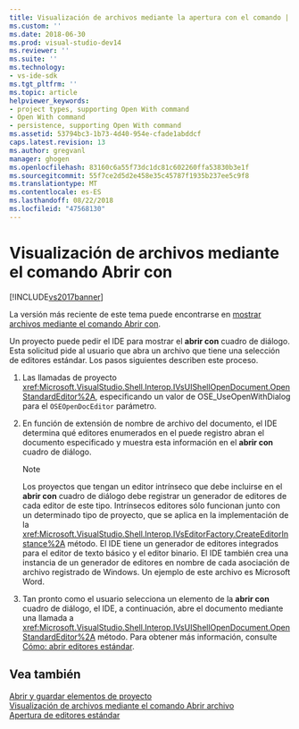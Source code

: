 ```yaml
---
title: Visualización de archivos mediante la apertura con el comando | Microsoft Docs
ms.custom: ''
ms.date: 2018-06-30
ms.prod: visual-studio-dev14
ms.reviewer: ''
ms.suite: ''
ms.technology:
- vs-ide-sdk
ms.tgt_pltfrm: ''
ms.topic: article
helpviewer_keywords:
- project types, supporting Open With command
- Open With command
- persistence, supporting Open With command
ms.assetid: 53794bc3-1b73-4d40-954e-cfade1abddcf
caps.latest.revision: 13
ms.author: gregvanl
manager: ghogen
ms.openlocfilehash: 83160c6a55f73dc1dc81c602260ffa53830b3e1f
ms.sourcegitcommit: 55f7ce2d5d2e458e35c45787f1935b237ee5c9f8
ms.translationtype: MT
ms.contentlocale: es-ES
ms.lasthandoff: 08/22/2018
ms.locfileid: "47568130"
---
```

# <a name="displaying-files-by-using-the-open-with-command"></a>Visualización de archivos mediante el comando Abrir con
[!INCLUDE[vs2017banner](../../includes/vs2017banner.md)]

La versión más reciente de este tema puede encontrarse en [mostrar archivos mediante el comando Abrir con](https://docs.microsoft.com/visualstudio/extensibility/internals/displaying-files-by-using-the-open-with-command).  
  
Un proyecto puede pedir el IDE para mostrar el **abrir con** cuadro de diálogo. Esta solicitud pide al usuario que abra un archivo que tiene una selección de editores estándar. Los pasos siguientes describen este proceso.  
  
1.  Las llamadas de proyecto <xref:Microsoft.VisualStudio.Shell.Interop.IVsUIShellOpenDocument.OpenStandardEditor%2A>, especificando un valor de OSE_UseOpenWithDialog para el `OSEOpenDocEditor` parámetro.  
  
2.  En función de extensión de nombre de archivo del documento, el IDE determina qué editores enumerados en el puede registro abran el documento especificado y muestra esta información en el **abrir con** cuadro de diálogo.  
  
    > [!NOTE]
    >  Los proyectos que tengan un editor intrínseco que debe incluirse en el **abrir con** cuadro de diálogo debe registrar un generador de editores de cada editor de este tipo. Intrínsecos editores sólo funcionan junto con un determinado tipo de proyecto, que se aplica en la implementación de la <xref:Microsoft.VisualStudio.Shell.Interop.IVsEditorFactory.CreateEditorInstance%2A> método. El IDE tiene un generador de editores integrados para el editor de texto básico y el editor binario. El IDE también crea una instancia de un generador de editores en nombre de cada asociación de archivo registrado de Windows. Un ejemplo de este archivo es Microsoft Word.  
  
3.  Tan pronto como el usuario selecciona un elemento de la **abrir con** cuadro de diálogo, el IDE, a continuación, abre el documento mediante una llamada a <xref:Microsoft.VisualStudio.Shell.Interop.IVsUIShellOpenDocument.OpenStandardEditor%2A> método. Para obtener más información, consulte [Cómo: abrir editores estándar](../../extensibility/how-to-open-standard-editors.md).  
  
## <a name="see-also"></a>Vea también  
 [Abrir y guardar elementos de proyecto](../../extensibility/internals/opening-and-saving-project-items.md)   
 [Visualización de archivos mediante el comando Abrir archivo](../../extensibility/internals/displaying-files-by-using-the-open-file-command.md)   
 [Apertura de editores estándar](../../extensibility/how-to-open-standard-editors.md)

